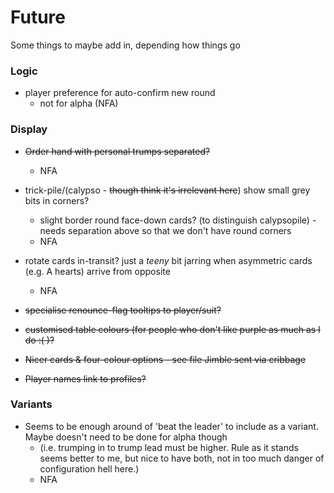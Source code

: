# Future

Some things to maybe add in, depending how things go

### Logic

* player preference for auto-confirm new round
  * not for alpha (NFA)

### Display

* ~~Order hand with personal trumps separated?~~
  * NFA
* trick-pile/(calypso - ~~though think it's irrelevant here~~) show small grey bits in corners?
  * slight border round face-down cards? (to distinguish calypsopile) - needs separation above so that we don't have round corners
  * NFA
* rotate cards in-transit? just a _teeny_ bit jarring when asymmetric cards (e.g. A hearts) arrive from opposite
  * NFA
* ~~specialise renounce-flag tooltips to player/suit?~~
* ~~customised table colours (for people who don't like purple as much as I do :( )?~~

* ~~Nicer cards & four-colour options - see file Jimble sent via cribbage~~
* ~~Player names link to profiles?~~

### Variants

* Seems to be enough around of 'beat the leader' to include as a variant. Maybe doesn't need to be done for alpha though
  * (i.e. trumping in to trump lead must be higher. Rule as it stands seems better to me, but nice to have both, not in too much danger of configuration hell here.)
  * NFA
